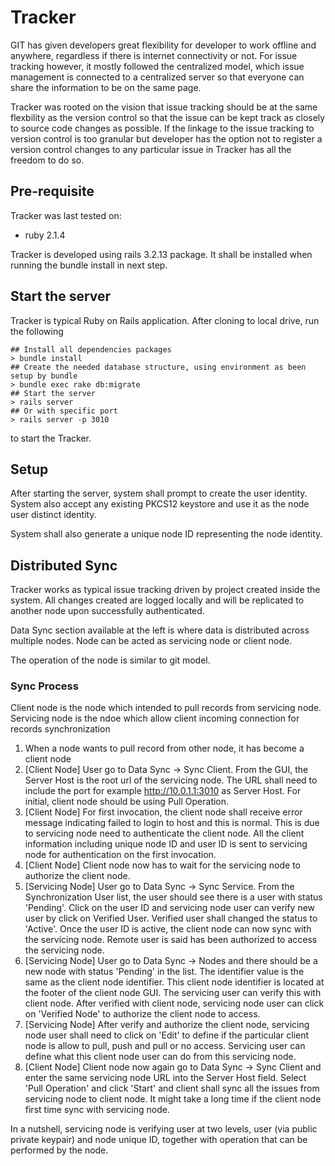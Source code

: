 # Tracker

GIT has given developers great flexibility for developer to work offline and anywhere, regardless if there is internet connectivity or not. For issue tracking however, it mostly followed the centralized model, which issue management is connected to a centralized server so that everyone can share the information to be on the same page.

Tracker was rooted on the vision that issue tracking should be at the same flexbility as the version control so that the issue can be kept track as closely to source code changes as possible. If the linkage to the issue tracking to version control is too granular but developer has the option not to register a version control changes to any particular issue in Tracker has all the freedom to do so.

## Pre-requisite

Tracker was last tested on:

* ruby 2.1.4

Tracker is developed using rails 3.2.13 package. It shall be installed when running the bundle install in next step.

## Start the server

Tracker is typical Ruby on Rails application. After cloning to local drive, run the following
```
## Install all dependencies packages
> bundle install
## Create the needed database structure, using environment as been setup by bundle
> bundle exec rake db:migrate
## Start the server
> rails server
## Or with specific port
> rails server -p 3010
```
to start the Tracker.

## Setup

After starting the server, system shall prompt to create the user identity. System also accept any existing PKCS12 keystore and use it as the node user distinct identity.

System shall also generate a unique node ID representing the node identity.

## Distributed Sync

Tracker works as typical issue tracking driven by project created inside the system. All changes created are logged locally and will be replicated to another node upon successfully authenticated. 

Data Sync section available at the left is where data is distributed across multiple nodes. Node can be acted as servicing node or client node.

The operation of the node is similar to git model. 

### Sync Process

Client node is the node which intended to pull records from servicing node.
Servicing node is the ndoe which allow client incoming connection for records synchronization

1. When a node wants to pull record from other node, it has become a client node
2. [Client Node] User go to Data Sync -> Sync Client. From the GUI, the Server Host is the root url of the servicing node. The URL shall need to include the port for example http://10.0.1.1:3010 as Server Host. For initial, client node should be using Pull Operation.
3. [Client Node] For first invocation, the client node shall receive error message indicating failed to login to host and this is normal. This is due to servicing node need to authenticate the client node. All the client information including unique node ID and user ID is sent to servicing node for authentication on the first invocation.
4. [Client Node] Client node now has to wait for the servicing node to authorize the client node.
5. [Servicing Node] User go to Data Sync -> Sync Service. From the Synchronization User list, the user should see there is a user with status 'Pending'. Click on the user ID and servicing node user can verify new user by click on Verified User. Verified user shall changed the status to 'Active'. Once the user ID is active, the client node can now sync with the servicing node. Remote user is said has been authorized to access the servicing node.
6. [Servicing Node] User go to Data Sync -> Nodes and there should be a new node with status 'Pending' in the list. The identifier value is the same as the client node identifier. This client node identifier is located at the footer of the client node GUI. The servicing user can verify this with client node. After verified with client node, servicing node user can click on 'Verified Node' to authorize the client node to access.
7. [Servicing Node] After verify and authorize the client node, servicing node user shall need to click on 'Edit' to define if the particular client node is allow to pull, push and pull or no access. Servicing user can define what this client node user can do from this servicing node.
8. [Client Node] Client node now again go to Data Sync -> Sync Client and enter the same servicing node URL into the Server Host field. Select 'Pull Operation' and click 'Start' and client shall sync all the issues from servicing node to client node. It might take a long time if the client node first time sync with servicing node.

In a nutshell, servicing node is verifying user at two levels, user (via public private keypair) and node unique ID, together with operation that can be performed by the node.

